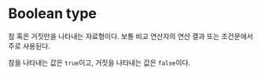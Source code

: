 # Boolean type
  
참 혹은 거짓만을 나타내는 자료형이다. 보통 비교 연산자의 연산 결과 또는 조건문에서 주로 사용된다.  
  
참을 나타내는 값은 `true`이고, 거짓을 나타내는 값은 `false`이다.
